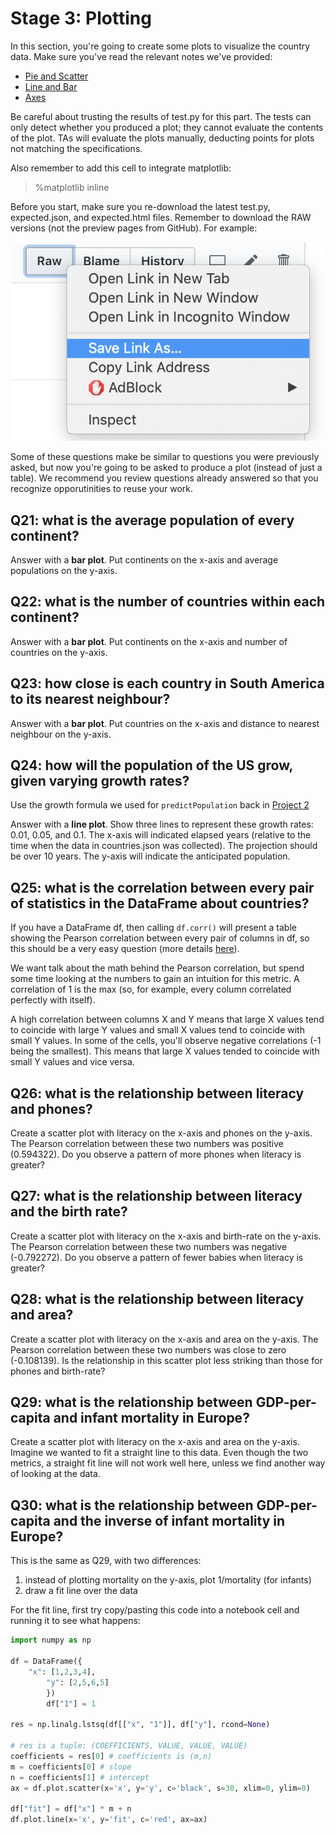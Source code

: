 # Stage 3: Plotting

In this section, you're going to create some plots to visualize the
country data.  Make sure you've read the relevant notes we've
provided:

* [Pie and Scatter](https://github.com/tylerharter/caraza-harter-com/blob/master/tyler/cs301/fall18/materials/code/lec-34/matplotlib-intro.ipynb)
* [Line and Bar](https://github.com/tylerharter/caraza-harter-com/blob/master/tyler/cs301/fall18/materials/code/lec-35/line-and-bar.ipynb)
* [Axes](https://github.com/tylerharter/caraza-harter-com/blob/master/tyler/cs301/fall18/materials/code/lec-36/axes.ipynb)

Be careful about trusting the results of test.py for this part.  The
tests can only detect whether you produced a plot; they cannot
evaluate the contents of the plot.  TAs will evaluate the plots
manually, deducting points for plots not matching the specifications.

Also remember to add this cell to integrate matplotlib:

> %matplotlib inline

Before you start, make sure you re-download the latest test.py,
expected.json, and expected.html files.  Remember to download the RAW
versions (not the preview pages from GitHub).  For example:

<img src="raw.png">

Some of these questions make be similar to questions you were
previously asked, but now you're going to be asked to produce a plot
(instead of just a table).  We recommend you review questions already
answered so that you recognize opporutinities to reuse your work.


## Q21: what is the average population of every continent?

Answer with a **bar plot**.  Put continents on the x-axis and average
populations on the y-axis.

## Q22: what is the number of countries within each continent?

Answer with a **bar plot**.  Put continents on the x-axis and number
of countries on the y-axis.

## Q23: how close is each country in South America to its nearest neighbour?

Answer with a **bar plot**.  Put countries on the x-axis and distance
to nearest neighbour on the y-axis.

## Q24: how will the population of the US grow, given varying growth rates?

Use the growth formula we used for `predictPopulation` back in [Project 2](https://github.com/tylerharter/cs301-projects/tree/master/fall18/p2)

Answer with a **line plot**.  Show three lines to represent these
growth rates: 0.01, 0.05, and 0.1.  The x-axis will indicated elapsed
years (relative to the time when the data in countries.json was
collected).  The projection should be over 10 years.  The y-axis will
indicate the anticipated population.

## Q25: what is the correlation between every pair of statistics in the DataFrame about countries?

If you have a DataFrame df, then calling `df.corr()` will present a
table showing the Pearson correlation between every pair of columns in
df, so this should be a very easy question (more details
[here](https://pandas.pydata.org/pandas-docs/stable/generated/pandas.DataFrame.corr.html)).

We want talk about the math behind the Pearson correlation, but spend
some time looking at the numbers to gain an intuition for this metric.
A correlation of 1 is the max (so, for example, every column
correlated perfectly with itself).

A high correlation between columns X and Y means that large X values
tend to coincide with large Y values and small X values tend to
coincide with small Y values.  In some of the cells, you'll observe
negative correlations (-1 being the smallest).  This means that large
X values tended to coincide with small Y values and vice versa.

## Q26: what is the relationship between literacy and phones?

Create a scatter plot with literacy on the x-axis and phones on the
y-axis.  The Pearson correlation between these two numbers was
positive (0.594322).  Do you observe a pattern of more phones when
literacy is greater?

## Q27: what is the relationship between literacy and the birth rate?

Create a scatter plot with literacy on the x-axis and birth-rate on
the y-axis.  The Pearson correlation between these two numbers was
negative (-0.792272).  Do you observe a pattern of fewer babies when
literacy is greater?

## Q28: what is the relationship between literacy and area?

Create a scatter plot with literacy on the x-axis and area on the
y-axis.  The Pearson correlation between these two numbers was close
to zero (-0.108139).  Is the relationship in this scatter plot less
striking than those for phones and birth-rate?

## Q29: what is the relationship between GDP-per-capita and infant mortality in Europe?

Create a scatter plot with literacy on the x-axis and area on the
y-axis.  Imagine we wanted to fit a straight line to this data.  Even
though the two metrics, a straight fit line will not work well here,
unless we find another way of looking at the data.

## Q30: what is the relationship between GDP-per-capita and the inverse of infant mortality in Europe?

This is the same as Q29, with two differences:
1. instead of plotting mortality on the y-axis, plot 1/mortality (for infants)
2. draw a fit line over the data

For the fit line, first try copy/pasting this code into a notebook cell and running it to see what happens:

```python
import numpy as np

df = DataFrame({
    "x": [1,2,3,4],
        "y": [2,5,6,5]
        })
        df["1"] = 1

res = np.linalg.lstsq(df[["x", "1"]], df["y"], rcond=None)

# res is a tuple: (COEFFICIENTS, VALUE, VALUE, VALUE)
coefficients = res[0] # coefficients is (m,n)
m = coefficients[0] # slope
n = coefficients[1] # intercept
ax = df.plot.scatter(x='x', y='y', c='black', s=30, xlim=0, ylim=0)

df["fit"] = df["x"] * m + n
df.plot.line(x='x', y='fit', c='red', ax=ax)
```
